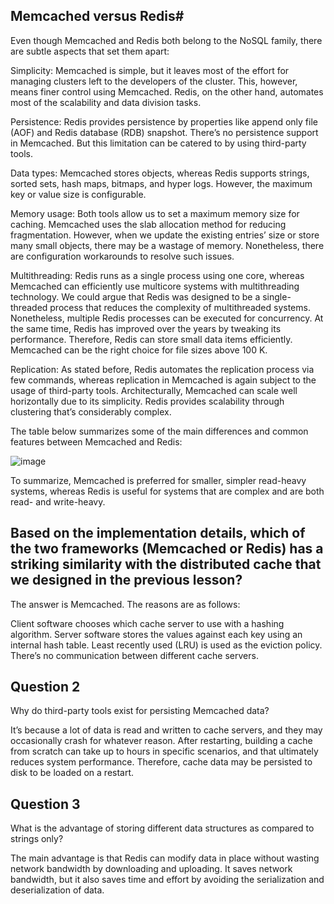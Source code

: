 ## Memcached versus Redis#

Even though Memcached and Redis both belong to the NoSQL family, there are subtle aspects that set them apart:

Simplicity: Memcached is simple, but it leaves most of the effort for managing clusters left to the developers of the cluster. This, however, means finer control using Memcached. Redis, on the other hand, automates most of the scalability and data division tasks.

Persistence: Redis provides persistence by properties like append only file (AOF) and Redis database (RDB) snapshot. There’s no persistence support in Memcached. But this limitation can be catered to by using third-party tools.

Data types: Memcached stores objects, whereas Redis supports strings, sorted sets, hash maps, bitmaps, and hyper logs. However, the maximum key or value size is configurable.

Memory usage: Both tools allow us to set a maximum memory size for caching. Memcached uses the slab allocation method for reducing fragmentation. However, when we update the existing entries’ size or store many small objects, there may be a wastage of memory. Nonetheless, there are configuration workarounds to resolve such issues.

Multithreading: Redis runs as a single process using one core, whereas Memcached can efficiently use multicore systems with multithreading technology. We could argue that Redis was designed to be a single-threaded process that reduces the complexity of multithreaded systems. Nonetheless, multiple Redis processes can be executed for concurrency. At the same time, Redis has improved over the years by tweaking its performance. Therefore, Redis can store small data items efficiently. Memcached can be the right choice for file sizes above 100 K.

Replication: As stated before, Redis automates the replication process via few commands, whereas replication in Memcached is again subject to the usage of third-party tools. Architecturally, Memcached can scale well horizontally due to its simplicity. Redis provides scalability through clustering that’s considerably complex.

The table below summarizes some of the main differences and common features between Memcached and Redis:

![image](https://user-images.githubusercontent.com/33947539/184468536-e4680b98-aefd-4a39-8f88-2d142e26de39.png)

To summarize, Memcached is preferred for smaller, simpler read-heavy systems, whereas Redis is useful for systems that are complex and are both read- and write-heavy.

## Based on the implementation details, which of the two frameworks (Memcached or Redis) has a striking similarity with the distributed cache that we designed in the previous lesson?

The answer is Memcached. The reasons are as follows:

Client software chooses which cache server to use with a hashing algorithm.
Server software stores the values against each key using an internal hash table.
Least recently used (LRU) is used as the eviction policy.
There’s no communication between different cache servers.

## Question 2
Why do third-party tools exist for persisting Memcached data?

It’s because a lot of data is read and written to cache servers, and they may occasionally crash for whatever reason. After restarting, building a cache from scratch can take up to hours in specific scenarios, and that ultimately reduces system performance. Therefore, cache data may be persisted to disk to be loaded on a restart.

## Question 3
What is the advantage of storing different data structures as compared to strings only?


The main advantage is that Redis can modify data in place without wasting network bandwidth by downloading and uploading. It saves network bandwidth, but it also saves time and effort by avoiding the serialization and deserialization of data.
